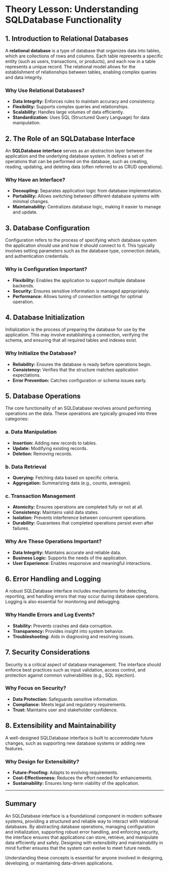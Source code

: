 # Theory Lesson: Understanding SQLDatabase Functionality

## 1. Introduction to Relational Databases

A **relational database** is a type of database that organizes data into tables, which are collections of rows and columns. Each table represents a specific entity (such as users, transactions, or products), and each row in a table represents a unique record. The relational model allows for the establishment of relationships between tables, enabling complex queries and data integrity.

### Why Use Relational Databases?
- **Data Integrity:** Enforces rules to maintain accuracy and consistency.
- **Flexibility:** Supports complex queries and relationships.
- **Scalability:** Handles large volumes of data efficiently.
- **Standardization:** Uses SQL (Structured Query Language) for data manipulation.

## 2. The Role of an SQLDatabase Interface

An **SQLDatabase interface** serves as an abstraction layer between the application and the underlying database system. It defines a set of operations that can be performed on the database, such as creating, reading, updating, and deleting data (often referred to as CRUD operations).

### Why Have an Interface?
- **Decoupling:** Separates application logic from database implementation.
- **Portability:** Allows switching between different database systems with minimal changes.
- **Maintainability:** Centralizes database logic, making it easier to manage and update.

## 3. Database Configuration

Configuration refers to the process of specifying which database system the application should use and how it should connect to it. This typically involves setting parameters such as the database type, connection details, and authentication credentials.

### Why is Configuration Important?
- **Flexibility:** Enables the application to support multiple database backends.
- **Security:** Ensures sensitive information is managed appropriately.
- **Performance:** Allows tuning of connection settings for optimal operation.

## 4. Database Initialization

Initialization is the process of preparing the database for use by the application. This may involve establishing a connection, verifying the schema, and ensuring that all required tables and indexes exist.

### Why Initialize the Database?
- **Reliability:** Ensures the database is ready before operations begin.
- **Consistency:** Verifies that the structure matches application expectations.
- **Error Prevention:** Catches configuration or schema issues early.

## 5. Database Operations

The core functionality of an SQLDatabase revolves around performing operations on the data. These operations are typically grouped into three categories:

### a. Data Manipulation
- **Insertion:** Adding new records to tables.
- **Update:** Modifying existing records.
- **Deletion:** Removing records.

### b. Data Retrieval
- **Querying:** Fetching data based on specific criteria.
- **Aggregation:** Summarizing data (e.g., counts, averages).

### c. Transaction Management
- **Atomicity:** Ensures operations are completed fully or not at all.
- **Consistency:** Maintains valid data states.
- **Isolation:** Prevents interference between concurrent operations.
- **Durability:** Guarantees that completed operations persist even after failures.

### Why Are These Operations Important?
- **Data Integrity:** Maintains accurate and reliable data.
- **Business Logic:** Supports the needs of the application.
- **User Experience:** Enables responsive and meaningful interactions.

## 6. Error Handling and Logging

A robust SQLDatabase interface includes mechanisms for detecting, reporting, and handling errors that may occur during database operations. Logging is also essential for monitoring and debugging.

### Why Handle Errors and Log Events?
- **Stability:** Prevents crashes and data corruption.
- **Transparency:** Provides insight into system behavior.
- **Troubleshooting:** Aids in diagnosing and resolving issues.

## 7. Security Considerations

Security is a critical aspect of database management. The interface should enforce best practices such as input validation, access control, and protection against common vulnerabilities (e.g., SQL injection).

### Why Focus on Security?
- **Data Protection:** Safeguards sensitive information.
- **Compliance:** Meets legal and regulatory requirements.
- **Trust:** Maintains user and stakeholder confidence.

## 8. Extensibility and Maintainability

A well-designed SQLDatabase interface is built to accommodate future changes, such as supporting new database systems or adding new features.

### Why Design for Extensibility?
- **Future-Proofing:** Adapts to evolving requirements.
- **Cost-Effectiveness:** Reduces the effort needed for enhancements.
- **Sustainability:** Ensures long-term viability of the application.

---

## Summary

An SQLDatabase interface is a foundational component in modern software systems, providing a structured and reliable way to interact with relational databases. By abstracting database operations, managing configuration and initialization, supporting robust error handling, and enforcing security, the interface ensures that applications can store, retrieve, and manipulate data efficiently and safely. Designing with extensibility and maintainability in mind further ensures that the system can evolve to meet future needs.

Understanding these concepts is essential for anyone involved in designing, developing, or maintaining data-driven applications.